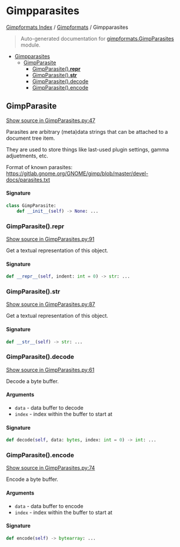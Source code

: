 # Gimpparasites

[Gimpformats Index](../README.md#gimpformats-index) / [Gimpformats](./index.md#gimpformats) / Gimpparasites

> Auto-generated documentation for [gimpformats.GimpParasites](../../../gimpformats/GimpParasites.py) module.

- [Gimpparasites](#gimpparasites)
  - [GimpParasite](#gimpparasite)
    - [GimpParasite().__repr__](#gimpparasite()__repr__)
    - [GimpParasite().__str__](#gimpparasite()__str__)
    - [GimpParasite().decode](#gimpparasite()decode)
    - [GimpParasite().encode](#gimpparasite()encode)

## GimpParasite

[Show source in GimpParasites.py:47](../../../gimpformats/GimpParasites.py#L47)

Parasites are arbitrary (meta)data strings that can be attached to a document tree item.

They are used to store things like last-used plugin settings, gamma adjuetments, etc.

Format of known parasites:
 https://gitlab.gnome.org/GNOME/gimp/blob/master/devel-docs/parasites.txt

#### Signature

```python
class GimpParasite:
    def __init__(self) -> None: ...
```

### GimpParasite().__repr__

[Show source in GimpParasites.py:91](../../../gimpformats/GimpParasites.py#L91)

Get a textual representation of this object.

#### Signature

```python
def __repr__(self, indent: int = 0) -> str: ...
```

### GimpParasite().__str__

[Show source in GimpParasites.py:87](../../../gimpformats/GimpParasites.py#L87)

Get a textual representation of this object.

#### Signature

```python
def __str__(self) -> str: ...
```

### GimpParasite().decode

[Show source in GimpParasites.py:61](../../../gimpformats/GimpParasites.py#L61)

Decode a byte buffer.

#### Arguments

- `data` - data buffer to decode
- `index` - index within the buffer to start at

#### Signature

```python
def decode(self, data: bytes, index: int = 0) -> int: ...
```

### GimpParasite().encode

[Show source in GimpParasites.py:74](../../../gimpformats/GimpParasites.py#L74)

Encode a byte buffer.

#### Arguments

- `data` - data buffer to encode
- `index` - index within the buffer to start at

#### Signature

```python
def encode(self) -> bytearray: ...
```
